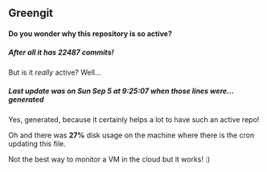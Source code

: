 ## Greengit

#### Do you wonder why this repository is so active?

##### After all it has 22487 commits!

But is it *really* active? Well...

##### Last update was on Sun Sep 5 at 9:25:07 when those lines were... generated

Yes, generated, because it certainly helps a lot to have such an active repo!

Oh and there was **27%** disk usage on the machine
where there is the cron updating this file.

Not the best way to monitor a VM in the cloud but it works! :)
